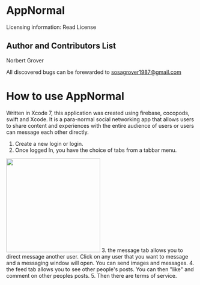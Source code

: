 # AppNormal
Licensing information: Read License

Author and Contributors List
------
Norbert Grover

All discovered bugs can be forewarded to sosagrover1987@gmail.com

How to use AppNormal
======
Written in Xcode 7, this application was created using firebase, cocopods, swift and Xcode. It is a para-normal social networking app that allows users to share content and experiences with the entire audience of users or users can message each other directly.
1. Create a new login or login. 
2. Once logged In, you have the choice of tabs from a tabbar menu. 
<img src="" height="250">
3. the message tab allows you to direct message another user. Click on any user that you want to message and a messaging window will open. You can send images and messages.
4. the feed tab allows you to see other people's posts. You can then "like" and comment on other peoples posts.
5. Then there are terms of service.

